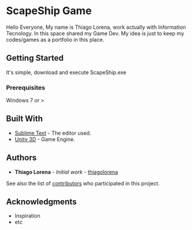 # ScapeShip Game

Hello Everyone,
My name is Thiago Lorena, work actually with Information Tecnology.
In this space shared my Game Dev.
My idea is just to keep my codes/games as a portfolio in this place.

## Getting Started

It's simple, download and execute ScapeShip.exe

### Prerequisites

Windows 7 or >

## Built With

* [Sublime Text](http://https://www.sublimetext.com/) - The editor used.
* [Unity 3D](https://https://https://unity3d.com/pt) - Game Engine.

## Authors

* **Thiago Lorena** - *Initial work* - [thiagolorena](https://github.com/thiagolorena)

See also the list of [contributors](https://github.com/your/project/contributors) who participated in this project.

## Acknowledgments

* Inspiration
* etc
